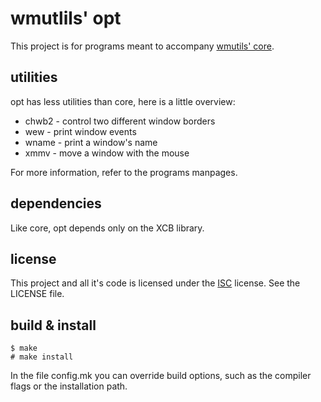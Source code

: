 wmutlils' opt
=============

This project is for programs meant to accompany
[wmutils' core](https://github.com/wmutils/core).

utilities
---------

opt has less utilities than core, here is a little overview:

* chwb2 - control two different window borders
* wew   - print window events
* wname - print a window's name
* xmmv  - move a window with the mouse

For more information, refer to the programs manpages.

dependencies
------------

Like core, opt depends only on the XCB library.

license
-------

This project and all it's code is licensed under the [ISC](http://www.openbsd.org/policy.html)
license. See the LICENSE file.

build & install
---------------

    $ make
    # make install

In the file config.mk you can override build options,
such as the compiler flags or the installation path.
